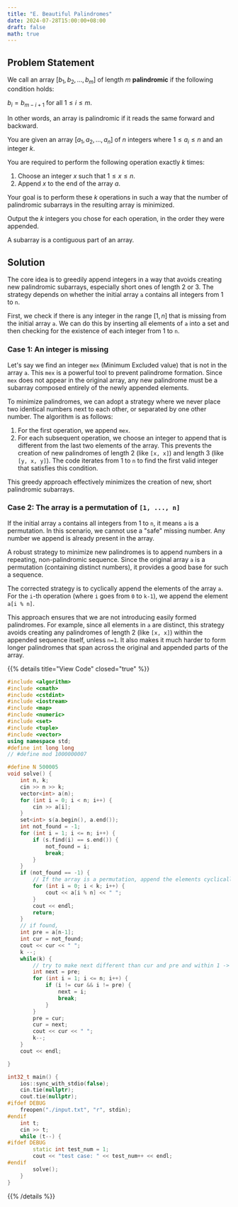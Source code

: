 ```yaml
---
title: "E. Beautiful Palindromes"
date: 2024-07-28T15:00:00+08:00
draft: false
math: true
---
```


## Problem Statement

We call an array $[b_1, b_2, \dots, b_m]$ of length $m$ **palindromic** if the following condition holds:

$b_i = b_{m-i+1}$ for all $1 \le i \le m$.

In other words, an array is palindromic if it reads the same forward and backward.

You are given an array $[a_1, a_2, \dots, a_n]$ of $n$ integers where $1 \le a_i \le n$ and an integer $k$.

You are required to perform the following operation exactly $k$ times:

1. Choose an integer $x$ such that $1 \le x \le n$.
2. Append $x$ to the end of the array $a$.

Your goal is to perform these $k$ operations in such a way that the number of palindromic subarrays in the resulting array is minimized.

Output the $k$ integers you chose for each operation, in the order they were appended.

A subarray is a contiguous part of an array.

## Solution

The core idea is to greedily append integers in a way that avoids creating new palindromic subarrays, especially short ones of length 2 or 3. The strategy depends on whether the initial array `a` contains all integers from 1 to `n`.

First, we check if there is any integer in the range $[1, n]$ that is missing from the initial array `a`. We can do this by inserting all elements of `a` into a set and then checking for the existence of each integer from 1 to `n`.

### Case 1: An integer is missing

Let's say we find an integer `mex` (Minimum Excluded value) that is not in the array `a`. This `mex` is a powerful tool to prevent palindrome formation. Since `mex` does not appear in the original array, any new palindrome must be a subarray composed entirely of the newly appended elements.

To minimize palindromes, we can adopt a strategy where we never place two identical numbers next to each other, or separated by one other number. The algorithm is as follows:
1. For the first operation, we append `mex`.
2. For each subsequent operation, we choose an integer to append that is different from the last two elements of the array. This prevents the creation of new palindromes of length 2 (like `[x, x]`) and length 3 (like `[y, x, y]`). The code iterates from 1 to `n` to find the first valid integer that satisfies this condition.

This greedy approach effectively minimizes the creation of new, short palindromic subarrays.

### Case 2: The array is a permutation of `[1, ..., n]`

If the initial array `a` contains all integers from 1 to `n`, it means `a` is a permutation. In this scenario, we cannot use a "safe" missing number. Any number we append is already present in the array.

A robust strategy to minimize new palindromes is to append numbers in a repeating, non-palindromic sequence. Since the original array `a` is a permutation (containing distinct numbers), it provides a good base for such a sequence.

The corrected strategy is to cyclically append the elements of the array `a`. For the `i`-th operation (where `i` goes from `0` to `k-1`), we append the element `a[i % n]`.

This approach ensures that we are not introducing easily formed palindromes. For example, since all elements in `a` are distinct, this strategy avoids creating any palindromes of length 2 (like `[x, x]`) within the appended sequence itself, unless `n=1`. It also makes it much harder to form longer palindromes that span across the original and appended parts of the array.

{{% details title="View Code" closed="true" %}}
```cpp
#include <algorithm>
#include <cmath>
#include <cstdint>
#include <iostream>
#include <map>
#include <numeric>
#include <set>
#include <tuple>
#include <vector>
using namespace std;
#define int long long
// #define mod 1000000007

#define N 500005
void solve() {
    int n, k;
    cin >> n >> k;
    vector<int> a(n);
    for (int i = 0; i < n; i++) {
        cin >> a[i];
    }
    set<int> s(a.begin(), a.end());
    int not_found = -1;
    for (int i = 1; i <= n; i++) {
        if (s.find(i) == s.end()) {
            not_found = i;
            break;
        }
    }
    if (not_found == -1) {
        // If the array is a permutation, append the elements cyclically.
        for (int i = 0; i < k; i++) {
            cout << a[i % n] << " ";
        }
        cout << endl;
        return;
    }
    // if found,
    int pre = a[n-1];
    int cur = not_found;
    cout << cur << " ";
    k --;
    while(k) {
        // try to make next different than cur and pre and within 1 -> n;
        int next = pre;
        for (int i = 1; i <= n; i++) {
            if (i != cur && i != pre) {
                next = i;
                break;
            }
        }
        pre = cur;
        cur = next;
        cout << cur << " ";
        k--;
    }
    cout << endl;

}

int32_t main() {
    ios::sync_with_stdio(false);
    cin.tie(nullptr);
    cout.tie(nullptr);
#ifdef DEBUG
    freopen("./input.txt", "r", stdin);
#endif
    int t;
    cin >> t;
    while (t--) {
#ifdef DEBUG
        static int test_num = 1;
        cout << "test case: " << test_num++ << endl;
#endif
        solve();
    }
}
```
{{% /details %}}
